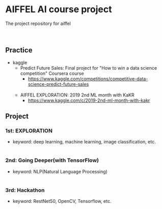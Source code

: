 # AIFFEL AI course project
The project repository for aiffel<br><br><br>
## Practice
- kaggle
  - Predict Future Sales: Final project for "How to win a data science competition" Coursera course
    - https://www.kaggle.com/competitions/competitive-data-science-predict-future-sales<br><br>
  - AIFFEL EXPLORATION: 2019 2nd ML month with KaKR
    - https://www.kaggle.com/c/2019-2nd-ml-month-with-kakr
## Project
### 1st: EXPLORATION
- keyword: deep learning, machine learning, image classification, etc.<br><br>
### 2nd: Going Deeper(with TensorFlow)
- keyword: NLP(Natural Language Processing)<br><br>
### 3rd: Hackathon
- keyword: RestNet50, OpenCV, Tensorflow, etc.
